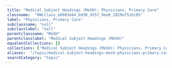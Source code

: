 ```yaml
--- 
 title: "Medical Subject Headings (MeSH): Physicians, Primary Care" 
 classname:  "OWLClass_e6083e64_b930_4557_9ee0_2829ef51bc05" 
 label: "Physicians, Primary Care" 
 subclassname: "null" 
 subclasslabel: "null" 
 parentclassname: "MeSH" 
 parentclasslabel: "Medical Subject Headings (MeSH)" 
 equalentCollections: [] 
 collections: ['Medical Subject Headings (MeSH): Physicians, Primary Care']
 aliases:  "/topic/medical-subject-headings-mesh-physicians-primary-care"  
 searchCategory: "topic" 
---
```

